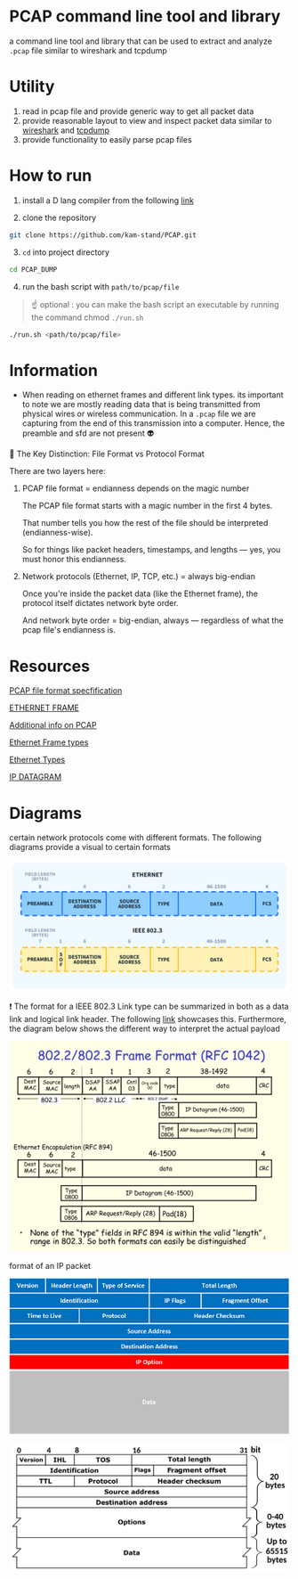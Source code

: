 # PCAP command line tool and library

a command line tool and library that can be used to extract and analyze `.pcap` file similar to wireshark and tcpdump

# Utility

1. read in pcap file and provide generic way to get all packet data
2. provide reasonable layout to view and inspect packet data similar to [wireshark](https://www.wireshark.org/) and [tcpdump](https://www.tcpdump.org/)
3. provide functionality to easily parse pcap files

# How to run

1. install a D lang compiler from the following [link](https://dlang.org/download.html)

2. clone the repository

```sh
git clone https://github.com/kam-stand/PCAP.git

```

3. `cd` into project directory

```sh
cd PCAP_DUMP
```

4. run the bash script with `path/to/pcap/file`

> ☝️ optional : you can make the bash script an executable by running the command chmod `./run.sh`

```sh
./run.sh <path/to/pcap/file>

```

# Information

- When reading on ethernet frames and different link types. its important to note we are mostly reading data that is being transmitted from physical wires or wireless communication. In a `.pcap` file we are capturing from the end of this transmission into a computer. Hence, the preamble and sfd are not present :alien:

🧩 The Key Distinction: File Format vs Protocol Format

There are two layers here:

1. PCAP file format = endianness depends on the magic number

   The PCAP file format starts with a magic number in the first 4 bytes.

   That number tells you how the rest of the file should be interpreted (endianness-wise).

   So for things like packet headers, timestamps, and lengths — yes, you must honor this endianness.

2. Network protocols (Ethernet, IP, TCP, etc.) = always big-endian

   Once you're inside the packet data (like the Ethernet frame), the protocol itself dictates network byte order.

   And network byte order = big-endian, always — regardless of what the pcap file's endianness is.

# Resources

[PCAP file format specfification](https://www.ietf.org/archive/id/draft-gharris-opsawg-pcap-01.html)

[ETHERNET FRAME](https://en.wikipedia.org/wiki/Ethernet_frame)

[Additional info on PCAP](https://www.netresec.com/?page=Blog&month=2022-10&post=What-is-a-PCAP-file)

[Ethernet Frame types](https://www.slideserve.com/kmildred/ieee-802-lans-powerpoint-ppt-presentation)

[Ethernet Types](https://wiki.wireshark.org/Ethernet#EtherType)

[IP DATAGRAM](http://www.tcpipguide.com/free/t_IPDatagramGeneralFormat.htm)

# Diagrams

certain network protocols come with different formats. The following diagrams provide a visual to certain formats

![IEEE 802.3](./assets/What-is-Ethernet-Frame-Format-Diagram.jpg)

❗ The format for a IEEE 802.3 Link type can be summarized in both as a data link and logical link header. The following [link](https://www.firewall.cx/networking/ethernet/ieee-8023-frame.html) showcases this. Furthermore, the diagram
below shows the different way to interpret the actual payload

![IEEE 802.3 FRAME FORMAT](./assets/IEEE_802.3_FORMAT.jpg)

format of an IP packet

![IP DATAGRAM](./assets/ip-packet-header-fields.png)

![Detailed IPV4 packet](./assets/IPv4_Packet-en.svg.png)
